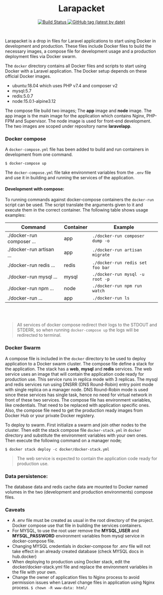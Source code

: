 <h1 align="center">Larapacket</h1>

<p align="center">
<a href="https://travis-ci.com/yazeedobaid/larapacket"><img src="https://travis-ci.com/yazeedobaid/larapacket.svg?token=sVwp33t8dZDgnCp5zun6&branch=master" alt="Build Status">
</a>
<a href="https://img.shields.io/github/v/tag/yazeedobaid/larapacket?label=tag">
<img alt="GitHub tag (latest by date)" src="https://img.shields.io/github/v/tag/yazeedobaid/larapacket?label=tag">
</a>
</p>

<br />

Larapacket is a drop in files for Laravel applications to start using Docker in development and production. These files include
Docker files to build the necessary images, a compose file for development usage and a production deployment files via Docker swarm.


The ```docker``` directory contains all Docker files and scripts to start using Docker with a Laravel application. The Docker setup depends on these official Docker images.
* ubuntu:18.04 which uses PHP v7.4 and composer v2
* mysql:5.7
* redis:5.0.7
* node:15.0.1-alpine3.12

The compose file build two images; The **app** image and **node** image. The app image is the main image for the application which
contains Nginx, PHP-FPM and Supervisor. The node image is used for front-end development. The two images are scoped
under repository name **laravelapp**.

### Docker compose
A ```docker-compose.yml``` file has been added to build and run containers in development from one command.
```
$ docker-compose up
```

The ```docker-compose.yml``` file take environment variables from the ```.env``` file and use it in building and running 
the services of the application.

#### Development with compose:
To running commands against docker-compose containers the ```docker-run``` script can be used. The script
translate the arguments given to it and execute them in the correct container. The following table shows usage examples:

| Command                     | Container   | Example                           |
|-----------------------------|-------------|-----------------------------------|
| ./docker-run composer ...   | app         | `./docker-run composer dump -o`   |
| ./docker-run artisan ...    | app         | `./docker-run artisan migrate`    |
| ./docker-run redis ...      | redis       | `./docker-run redis set foo bar`  |
| ./docker-run mysql ...      | mysql       | `./docker-run mysql -u root -p`   |
| ./docker-run npm ...        | node        | `./docker-run npm run watch`      |
| ./docker-run ...            | app         | `./docker-run ls`                 |

<br />
<br />

>All services of docker compose redirect their logs to the STDOUT and STDERR, so when running ```docker-compose up```
>the logs will be redirected to terminal.

### Docker Swarm
A compose file is included in the ```docker``` directory to be used to deploy application to a Docker swarm cluster. The compose file define a stack for the application. The stack has a **web**, **mysql** and **redis** services. The web service uses an image that will contain the application code ready for production use. This service runs in replica mode with 3 replicas. The mysql and redis services run using DNSRR (DNS Round-Robin) entry point mode with single replica on a manager node. DNS Round-Robin mode is used since these services has single task, hence no need for virtual network in front of these two services. The compose file has environment variables, like credentials. That need to be replaced with application specific ones. Also, the compose file need to get the production ready images from Docker Hub or your private Docker registery. 

To deploy to swarm. First initialize a swarm and join other nodes to the cluster. Then edit the stack compose file ```docker-stack.yml``` in ```docker``` directory and substitute the environment variables with your own ones. Then execute the following command on a manager node;
```
$ docker stack deploy -c docker/docker-stack.yml
```
>The web service is expected to contain the application code ready for production use.

### Data persistence:
The database data and redis cache data are mounted to Docker named volumes in the two (development and production environments) compose files.

### Caveats
* A .env file must be created as usual in the root directory of the project. Docker compose use that file in
building the services containers.
* For MYSQL, to use the root user remove the **MYSQL_USER** and **MYSQL_PASSWORD** environment variables from mysql service in
docker-compose file.
* Changing MYSQL credentials in docker-compose for .env file will not take effect in an already created database (check MYSQL docs in hub.docker)
* When deploying to production using Docker stack, edit the docker/docker-stack.yml file and replace the environment variables in the file with your own.
* Change the owner of application files to Nginx process to avoid permission issues when Laravel change files in application using Nginx process.
```$ chown -R www-data: html/```
